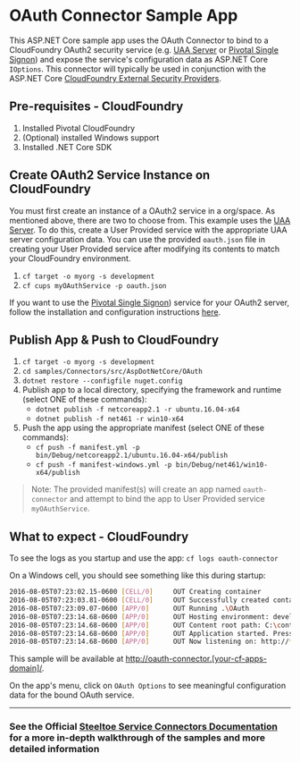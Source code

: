 ﻿# OAuth Connector Sample App

This ASP.NET Core sample app uses the OAuth Connector to bind to a CloudFoundry OAuth2 security service (e.g. [UAA Server](https://github.com/cloudfoundry/uaa) or [Pivotal Single Signon](https://docs.pivotal.io/p-identity/)) and expose the service's configuration data as ASP.NET Core `IOptions`.
This connector will typically be used in conjunction with the ASP.NET Core [CloudFoundry External Security Providers](https://github.com/SteeltoeOSS/Security).

## Pre-requisites - CloudFoundry

1. Installed Pivotal CloudFoundry
1. (Optional) installed Windows support
1. Installed .NET Core SDK

## Create OAuth2 Service Instance on CloudFoundry

You must first create an instance of a OAuth2 service in a org/space. As mentioned above, there are two to choose from. This example uses the [UAA Server](https://github.com/cloudfoundry/uaa). To do this, create a User Provided service with the appropriate UAA server configuration data. You can use the provided `oauth.json` file in creating your User Provided service after modifying its contents to match your CloudFoundry environment.

1. `cf target -o myorg -s development`
1. `cf cups myOAuthService -p oauth.json`

If you want to use the [Pivotal Single Signon](https://docs.pivotal.io/p-identity/)) service for your OAuth2 server, follow the installation and configuration instructions [here](https://docs.pivotal.io/p-identity/installation.html).

## Publish App & Push to CloudFoundry

1. `cf target -o myorg -s development`
1. `cd samples/Connectors/src/AspDotNetCore/OAuth`
1. `dotnet restore --configfile nuget.config`
1. Publish app to a local directory, specifying the framework and runtime (select ONE of these commands):
   * `dotnet publish -f netcoreapp2.1 -r ubuntu.16.04-x64`
   * `dotnet publish -f net461 -r win10-x64`
1. Push the app using the appropriate manifest (select ONE of these commands):
   * `cf push -f manifest.yml -p bin/Debug/netcoreapp2.1/ubuntu.16.04-x64/publish`
   * `cf push -f manifest-windows.yml -p bin/Debug/net461/win10-x64/publish`

> Note: The provided manifest(s) will create an app named `oauth-connector` and attempt to bind the app to User Provided service `myOAuthService`.

## What to expect - CloudFoundry

To see the logs as you startup and use the app: `cf logs oauth-connector`

On a Windows cell, you should see something like this during startup:

```bash
2016-08-05T07:23:02.15-0600 [CELL/0]     OUT Creating container
2016-08-05T07:23:03.81-0600 [CELL/0]     OUT Successfully created container
2016-08-05T07:23:09.07-0600 [APP/0]      OUT Running .\OAuth
2016-08-05T07:23:14.68-0600 [APP/0]      OUT Hosting environment: development
2016-08-05T07:23:14.68-0600 [APP/0]      OUT Content root path: C:\containerizer\75E10B9301D2D9B4A8\user\app
2016-08-05T07:23:14.68-0600 [APP/0]      OUT Application started. Press Ctrl+C to shut down.
2016-08-05T07:23:14.68-0600 [APP/0]      OUT Now listening on: http://*:51217
```

This sample will be available at <http://oauth-connector.[your-cf-apps-domain]/>.

On the app's menu, click on `OAuth Options` to see meaningful configuration data for the bound OAuth service.

---

### See the Official [Steeltoe Service Connectors Documentation](https://steeltoe.io/docs/steeltoe-service-connectors) for a more in-depth walkthrough of the samples and more detailed information